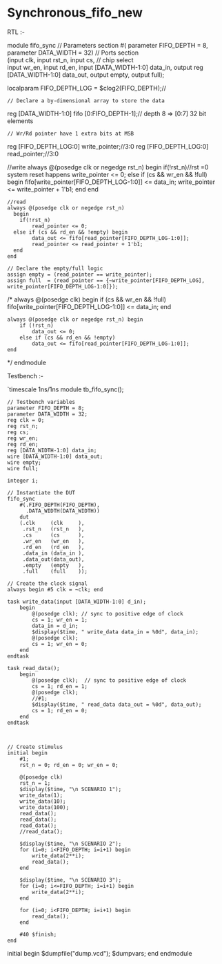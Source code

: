 # Synchronous_fifo_new
RTL :-

module fifo_sync
    // Parameters section
    #( parameter FIFO_DEPTH = 8,
	   parameter DATA_WIDTH = 32)
    // Ports section   
	(input clk, 
     input rst_n,
     input cs,     // chip select	 
     input wr_en, 
     input rd_en, 
     input [DATA_WIDTH-1:0] data_in, 
     output reg [DATA_WIDTH-1:0] data_out, 
	 output empty,
	 output full); 

  localparam FIFO_DEPTH_LOG = $clog2(FIFO_DEPTH);// 
	
    // Declare a by-dimensional array to store the data
  reg [DATA_WIDTH-1:0] fifo [0:FIFO_DEPTH-1];// depth 8 => [0:7] 32 bit elements
	
	// Wr/Rd pointer have 1 extra bits at MSB
  reg [FIFO_DEPTH_LOG:0] write_pointer;//3:0
  reg [FIFO_DEPTH_LOG:0] read_pointer;//3:0

  //write
    always @(posedge clk or negedge rst_n) 
      begin
      if(!rst_n)//rst =0 system reset happens
		    write_pointer <= 0;
      else if (cs && wr_en && !full) begin
          fifo[write_pointer[FIFO_DEPTH_LOG-1:0]] <= data_in;
	       write_pointer <= write_pointer + 1'b1;
      end
      end
  
	//read
	always @(posedge clk or negedge rst_n) 
      begin
	    if(!rst_n)
		    read_pointer <= 0;
      else if (cs && rd_en && !empty) begin
          	data_out <= fifo[read_pointer[FIFO_DEPTH_LOG-1:0]];
	        read_pointer <= read_pointer + 1'b1;
      end
	end
	
	// Declare the empty/full logic
    assign empty = (read_pointer == write_pointer);
	assign full  = (read_pointer == {~write_pointer[FIFO_DEPTH_LOG], write_pointer[FIFO_DEPTH_LOG-1:0]});

  
  /*
    always @(posedge clk) begin
	    if (cs && wr_en && !full)
	        fifo[write_pointer[FIFO_DEPTH_LOG-1:0]] <= data_in;
	end
	
	always @(posedge clk or negedge rst_n) begin
	    if (!rst_n)
		    data_out <= 0;
		else if (cs && rd_en && !empty)
	        data_out <= fifo[read_pointer[FIFO_DEPTH_LOG-1:0]];
	end
*/
endmodule






Testbench :-






`timescale 1ns/1ns
module tb_fifo_sync();
	
	// Testbench variables
	parameter FIFO_DEPTH = 8;
	parameter DATA_WIDTH = 32;
    reg clk = 0; 
    reg rst_n;
    reg cs;	 
    reg wr_en;
    reg rd_en;
    reg [DATA_WIDTH-1:0] data_in;
    wire [DATA_WIDTH-1:0] data_out;
	wire empty;
	wire full;
	
    integer i;
	
	// Instantiate the DUT
	fifo_sync 
	    #(.FIFO_DEPTH(FIFO_DEPTH),
          .DATA_WIDTH(DATA_WIDTH))
        dut
  	    (.clk     (clk     ), 
         .rst_n   (rst_n   ),
         .cs      (cs      ),	 
         .wr_en   (wr_en   ), 
         .rd_en   (rd_en   ), 
         .data_in (data_in ), 
         .data_out(data_out), 
	     .empty   (empty   ),
	     .full    (full    ));

  	// Create the clock signal
	always begin #5 clk = ~clk; end
  
    task write_data(input [DATA_WIDTH-1:0] d_in);
	    begin
		    @(posedge clk); // sync to positive edge of clock
			cs = 1; wr_en = 1;
			data_in = d_in;
			$display($time, " write_data data_in = %0d", data_in);
			@(posedge clk);
		    cs = 1; wr_en = 0;
		end
	endtask
	
	task read_data();
	    begin
		    @(posedge clk);  // sync to positive edge of clock
			cs = 1; rd_en = 1;
			@(posedge clk);
			//#1;
		    $display($time, " read_data data_out = %0d", data_out);
		    cs = 1; rd_en = 0;
		end
	endtask
	

	
    // Create stimulus	  
    initial begin
	    #1; 
		rst_n = 0; rd_en = 0; wr_en = 0;
		
        @(posedge clk) 
		rst_n = 1;
		$display($time, "\n SCENARIO 1");
		write_data(1);
		write_data(10);
		write_data(100);
		read_data();
		read_data();
		read_data();
		//read_data();
		
        $display($time, "\n SCENARIO 2");
		for (i=0; i<FIFO_DEPTH; i=i+1) begin
		    write_data(2**i);
			read_data();        
		end

        $display($time, "\n SCENARIO 3");		
		for (i=0; i<=FIFO_DEPTH; i=i+1) begin
		    write_data(2**i);
		end
		
		for (i=0; i<FIFO_DEPTH; i=i+1) begin
			read_data();
		end
		
	    #40 $finish;
	end
  
  initial begin
    $dumpfile("dump.vcd"); $dumpvars;
  end
endmodule


